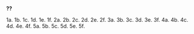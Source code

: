 **??**

1a.
1b.
1c.
1d.
1e.
1f.
2a.
2b.
2c.
2d.
2e.
2f.
3a.
3b.
3c.
3d.
3e.
3f.
4a.
4b.
4c.
4d.
4e.
4f.
5a.
5b.
5c.
5d.
5e.
5f.
